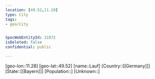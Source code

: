 ```yaml
---
location: [49.52,11.28]
type: City
tags:
- geo/City


SpocWebEntityId: 31872
isDeleted: false
confidential: public

---
```

[geo-lon::11.28]
[geo-lat::49.52]
[name::Lauf]
[Country::[[Germany]]]
[State::[[Bayern]]]
[Population::]
[Unknown::]


